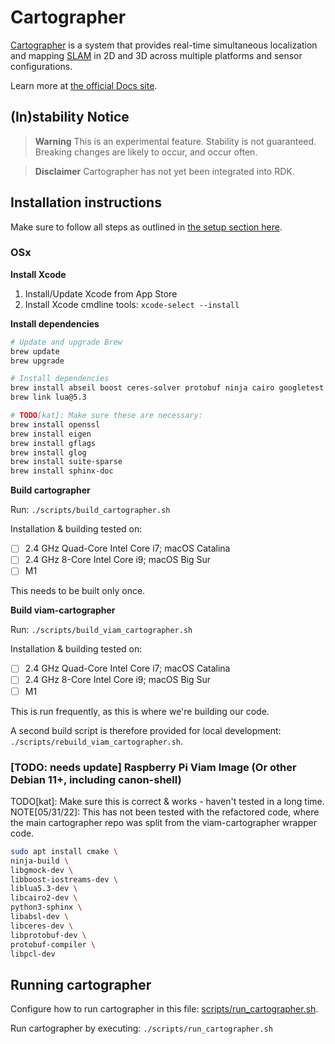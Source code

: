 # Cartographer

[Cartographer](https://github.com/cartographer-project/cartographer) is a system that provides real-time simultaneous localization
and mapping [SLAM](https://en.wikipedia.org/wiki/Simultaneous_localization_and_mapping) in 2D and 3D across multiple platforms and sensor
configurations.


Learn more at [the official Docs site](https://google-cartographer.readthedocs.io).

## (In)stability Notice
> **Warning**
> This is an experimental feature. Stability is not guaranteed. Breaking changes are likely to occur, and occur often.

> **Disclaimer**
> Cartographer has not yet been integrated into RDK.

## Installation instructions
Make sure to follow all steps as outlined in [the setup section here](../../README.md#setup).

### OSx

**Install Xcode**
1. Install/Update Xcode from App Store
1. Install Xcode cmdline tools: `xcode-select --install`

**Install dependencies**
```bash
# Update and upgrade Brew
brew update
brew upgrade
```

```bash
# Install dependencies
brew install abseil boost ceres-solver protobuf ninja cairo googletest lua@5.3
brew link lua@5.3

# TODO[kat]: Make sure these are necessary:
brew install openssl
brew install eigen
brew install gflags
brew install glog
brew install suite-sparse
brew install sphinx-doc
```
 
**Build cartographer**

Run: `./scripts/build_cartographer.sh`

Installation & building tested on:
- [ ] 2.4 GHz Quad-Core Intel Core i7; macOS Catalina
- [ ] 2.4 GHz 8-Core Intel Core i9; macOS Big Sur
- [ ] M1

This needs to be built only once.

**Build viam-cartographer**

Run: `./scripts/build_viam_cartographer.sh`

Installation & building tested on:
- [ ] 2.4 GHz Quad-Core Intel Core i7; macOS Catalina
- [ ] 2.4 GHz 8-Core Intel Core i9; macOS Big Sur
- [ ] M1

This is run frequently, as this is where we're building our code.

A second build script is therefore provided for local development: `./scripts/rebuild_viam_cartographer.sh`.

### [TODO: needs update] Raspberry Pi Viam Image (Or other Debian 11+, including canon-shell)
TODO[kat]: Make sure this is correct & works - haven't tested in a long time.
NOTE[05/31/22]: This has not been tested with the refactored code, where the main
cartographer repo was split from the viam-cartographer wrapper code.

```bash
sudo apt install cmake \
ninja-build \
libgmock-dev \
libboost-iostreams-dev \
liblua5.3-dev \
libcairo2-dev \
python3-sphinx \
libabsl-dev \
libceres-dev \
libprotobuf-dev \
protobuf-compiler \
libpcl-dev
```

## Running cartographer
Configure how to run cartographer in this file: [scripts/run_cartographer.sh](./scripts/run_cartographer.sh).

Run cartographer by executing: `./scripts/run_cartographer.sh`
